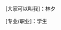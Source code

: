 [大家可以叫我]：林夕

[坐标]: 上海 

[专业/职业]：学生

[兴趣爱好]: 游戏

[项目技能]: cv 

[组队情况]: 未组队

[本课程学习基础]: 对cv有一定的了解，熟练掌握pytorch 

[本群活动目标]: 一起学习进步
